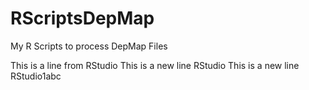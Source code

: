 # RScriptsDepMap
My R Scripts to process DepMap Files

This is a line from RStudio
This is a new line RStudio
This is a new line RStudio1abc